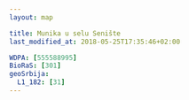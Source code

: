 ```yaml
---
layout: map

title: Munika u selu Senište
last_modified_at: 2018-05-25T17:35:46+02:00

WDPA: [555588995]
BioRaS: [301]
geoSrbija:
  L1_182: [31]
---
```


